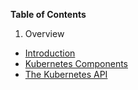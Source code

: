
**Table of Contents**

1. Overview 
  - [Introduction](overview_introduction.md)
  - [Kubernetes Components](overview_kubernetes_components.md)
  - [The Kubernetes API](overview_kubernetes_api.md)

